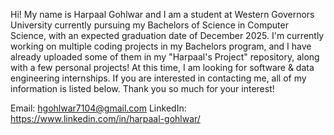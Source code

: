 Hi! My name is Harpaal Gohlwar and I am a student at Western Governors University currently pursuing my Bachelors of Science in Computer Science, 
with an expected graduation date of December 2025. I'm currently working on multiple coding projects in my Bachelors program, and I have already 
uploaded some of them in my "Harpaal's Project" repository, along with a few personal projects! At this time, I am looking for software & data engineering
internships. If you are interested in contacting me, all of my information is listed below. Thank you so much for your interest!

Email: hgohlwar7104@gmail.com
LinkedIn: https://www.linkedin.com/in/harpaal-gohlwar/
